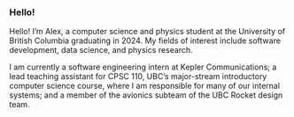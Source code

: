### Hello!

Hello! I’m Alex, a computer science and physics student at the University of British Columbia graduating in 2024. My fields of interest include software development, data science, and physics research.

I am currently a software engineering intern at Kepler Communications; a lead teaching assistant for CPSC 110, UBC’s major-stream introductory computer science course, where I am responsible for many of our internal systems; and a member of the avionics subteam of the UBC Rocket design team.
